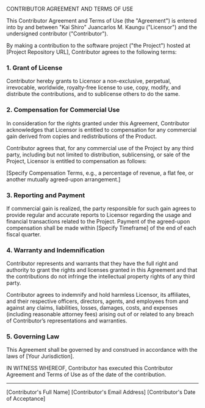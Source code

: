 CONTRIBUTOR AGREEMENT AND TERMS OF USE

This Contributor Agreement and Terms of Use (the "Agreement") is entered into by and between "Kai Shiro" Juancarlos M. Kaungu ("Licensor") and the undersigned contributor ("Contributor").

By making a contribution to the software project ("the Project") hosted at [Project Repository URL], Contributor agrees to the following terms:

### 1. Grant of License

Contributor hereby grants to Licensor a non-exclusive, perpetual, irrevocable, worldwide, royalty-free license to use, copy, modify, and distribute the contributions, and to sublicense others to do the same.

### 2. Compensation for Commercial Use

In consideration for the rights granted under this Agreement, Contributor acknowledges that Licensor is entitled to compensation for any commercial gain derived from copies and redistributions of the Product.

Contributor agrees that, for any commercial use of the Project by any third party, including but not limited to distribution, sublicensing, or sale of the Project, Licensor is entitled to compensation as follows:

[Specify Compensation Terms, e.g., a percentage of revenue, a flat fee, or another mutually agreed-upon arrangement.]

### 3. Reporting and Payment

If commercial gain is realized, the party responsible for such gain agrees to provide regular and accurate reports to Licensor regarding the usage and financial transactions related to the Project. Payment of the agreed-upon compensation shall be made within [Specify Timeframe] of the end of each fiscal quarter.

### 4. Warranty and Indemnification

Contributor represents and warrants that they have the full right and authority to grant the rights and licenses granted in this Agreement and that the contributions do not infringe the intellectual property rights of any third party.

Contributor agrees to indemnify and hold harmless Licensor, its affiliates, and their respective officers, directors, agents, and employees from and against any claims, liabilities, losses, damages, costs, and expenses (including reasonable attorney fees) arising out of or related to any breach of Contributor’s representations and warranties.

### 5. Governing Law

This Agreement shall be governed by and construed in accordance with the laws of [Your Jurisdiction].

IN WITNESS WHEREOF, Contributor has executed this Contributor Agreement and Terms of Use as of the date of the contribution.

___________________________
[Contributor's Full Name]
[Contributor's Email Address]
[Contributor's Date of Acceptance]
